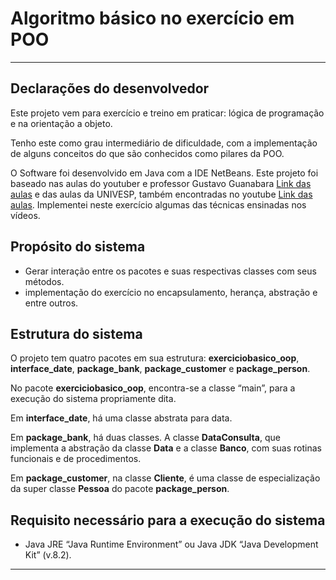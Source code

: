 # Algoritmo básico no exercício em POO
---
## Declarações do desenvolvedor

Este projeto vem para exercício e treino em praticar: lógica de programação e na orientação a objeto.

Tenho este como grau intermediário de dificuldade, com a implementação de alguns conceitos do que são conhecidos como pilares da POO.

O Software foi desenvolvido em Java com a IDE NetBeans.
Este projeto foi baseado nas aulas do youtuber e professor Gustavo Guanabara [Link das aulas](https://www.youtube.com/watch?v=KlIL63MeyMY&list=PLHz_AreHm4dkqe2aR0tQK74m8SFe-aGsY) e das aulas da UNIVESP, também encontradas no youtube [Link das aulas](https://www.youtube.com/watch?v=tHXO_j4RfGw&list=PLx8Can9yAHewZWSrlhpld71bk5N_W7W1). Implementei neste exercício algumas das técnicas ensinadas nos vídeos.

## Propósito do sistema

* Gerar interação entre os pacotes e suas respectivas classes com seus métodos.
* implementação do exercício no encapsulamento, herança, abstração e entre outros.
 
## Estrutura do sistema

O projeto tem quatro pacotes em sua estrutura: **exerciciobasico_oop**, **interface_date**, **package_bank**, **package_customer** e **package_person**.

No pacote **exerciciobasico_oop**, encontra-se a classe “main”, para a execução do sistema propriamente dita.

Em **interface_date**, há uma classe abstrata para data.

Em **package_bank**, há duas classes. A classe **DataConsulta**, que implementa a abstração da classe **Data** e a classe **Banco**, com suas rotinas funcionais e de procedimentos.

Em **package_customer**, na classe **Cliente**, é uma classe de especialização da super classe **Pessoa** do pacote **package_person**.

## Requisito necessário para a execução do sistema

* Java JRE “Java Runtime Environment” ou Java JDK “Java Development Kit” (v.8.2).
---
